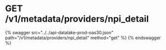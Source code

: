 # GET /v1/metadata/providers/npi_detail

{% swagger src="../../api-datalake-prod-oas30.json" path="/v1/metadata/providers/npi_detail" method="get" %}
{% endswagger %}

